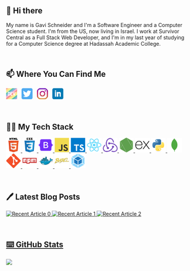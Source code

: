 ## 👋 Hi there

My name is Gavi Schneider and I'm a Software Engineer and a Computer Science student. I'm from the US, now living in Israel. I work at Survivor Central as a Full Stack Web Developer, and I'm in my last year of studying for a Computer Science degree at Hadassah Academic College.

<br>

## 📫 Where You Can Find Me

<!-- <p align='center'> -->

<a href="https://dev.to/gschnei"><img height="30" src="https://raw.githubusercontent.com/gavischneider/gavischneider/main/icons/dev.png"></a>&nbsp;&nbsp;
<a href="https://twitter.com/gschnei"><img height="30" src="https://github.com/gavischneider/gavischneider/blob/main/icons/twitter.png?raw=true"></a>&nbsp;&nbsp;
<a href="https://www.instagram.com/gavischneider/"><img height="30" src="https://github.com/gavischneider/gavischneider/blob/main/icons/instagram.png?raw=true"></a>&nbsp;&nbsp;
<a href="https://www.linkedin.com/in/gavi-schneider-27a87837/"><img height="30" src="https://github.com/gavischneider/gavischneider/blob/main/icons/linkedin.png?raw=true"></a>

<!-- </p> -->

<br>

## 👨‍💻 My Tech Stack

<a href="https://www.w3.org/html/" target="_blank"> <img src="https://raw.githubusercontent.com/devicons/devicon/master/icons/html5/html5-original-wordmark.svg" alt="html5" width="40" height="40"/> </a>
<a href="https://www.w3schools.com/css/" target="_blank"> <img src="https://raw.githubusercontent.com/devicons/devicon/master/icons/css3/css3-original-wordmark.svg" alt="css3" width="40" height="40"/> </a>
<a href="https://getbootstrap.com/" target="_blank"> <img src="https://raw.githubusercontent.com/devicons/devicon/master/icons/bootstrap/bootstrap-plain.svg" alt="bootstrap" width="40" height="40"/> </a>
<a href="https://developer.mozilla.org/en-US/docs/Web/JavaScript" target="_blank"> <img src="https://raw.githubusercontent.com/devicons/devicon/master/icons/javascript/javascript-original.svg" alt="javascript" width="40" height="40"/> </a>
<a href="https://www.typescriptlang.org/" target="_blank"> <img src="https://raw.githubusercontent.com/devicons/devicon/master/icons/typescript/typescript-original.svg" alt="typescript" width="40" height="40"/> </a>
<a href="https://reactjs.org/" target="_blank"> <img src="https://raw.githubusercontent.com/devicons/devicon/master/icons/react/react-original.svg" alt="react" width="40" height="40"/> </a>
<a href="https://redux.js.org/" target="_blank"> <img src="https://raw.githubusercontent.com/devicons/devicon/master/icons/redux/redux-original.svg" alt="redux" width="40" height="40"/> </a>
<a href="https://nodejs.org" target="_blank"> <img src="https://raw.githubusercontent.com/devicons/devicon/master/icons/nodejs/nodejs-plain.svg" alt="nodejs" width="40" height="40"/> </a>
<a href="https://expressjs.com/" target="_blank"> <img src="https://raw.githubusercontent.com/devicons/devicon/master/icons/express/express-original.svg" alt="express" width="40" height="40"/> </a>
<a href="https://www.python.org/" target="_blank"> <img src="https://raw.githubusercontent.com/devicons/devicon/master/icons/python/python-original.svg" alt="python" width="40" height="40"/> </a>
<a href="https://www.mongodb.com/" target="_blank"> <img src="https://raw.githubusercontent.com/devicons/devicon/master/icons/mongodb/mongodb-plain.svg" alt="mongodb" width="40" height="40"/> </a>
<a href="https://git-scm.com/" target="_blank"> <img src="https://raw.githubusercontent.com/devicons/devicon/master/icons/git/git-original.svg" alt="git" width="40" height="40"/> </a>
<a href="https://www.npmjs.com/" target="_blank"> <img src="https://raw.githubusercontent.com/devicons/devicon/master/icons/npm/npm-original-wordmark.svg" alt="npm" width="40" height="40"/> </a>
<a href="https://www.docker.com/" target="_blank"> <img src="https://raw.githubusercontent.com/devicons/devicon/master/icons/docker/docker-original.svg" alt="docker" width="40" height="40"/> </a>
<a href="https://babeljs.io/" target="_blank"> <img src="https://raw.githubusercontent.com/devicons/devicon/master/icons/babel/babel-original.svg" alt="babel" width="40" height="40"/> </a>
<a href="https://webpack.js.org/" target="_blank"> <img src="https://raw.githubusercontent.com/devicons/devicon/master/icons/webpack/webpack-original.svg" alt="webpack" width="40" height="40"/> </a>

<br>

## 🖊 Latest Blog Posts

<a target="_blank" href="https://github-readme-medium-recent-article.vercel.app/medium/@gavischneider/0"><img src="https://github-readme-medium-recent-article.vercel.app/medium/@gavischneider/0" alt="Recent Article 0">
<a target="_blank" href="https://github-readme-medium-recent-article.vercel.app/medium/@gavischneider/1"><img src="https://github-readme-medium-recent-article.vercel.app/medium/@gavischneider/1" alt="Recent Article 1">
<a target="_blank" href="https://github-readme-medium-recent-article.vercel.app/medium/@gavischneider/2"><img src="https://github-readme-medium-recent-article.vercel.app/medium/@gavischneider/2" alt="Recent Article 2">

<br>

## ⌨️ GitHub Stats

<a href="https://github.com/gavischneider/gavischneider">
  <img align="center" src="https://github-readme-stats.vercel.app/api?username=gavischneider&theme=shades-of-purple&show_icons=true&line_height=27&count_private=true&title_color=ffffff&text_color=c9cacc&icon_color=2bbc8a&bg_color=1d1f21" />
</a>
